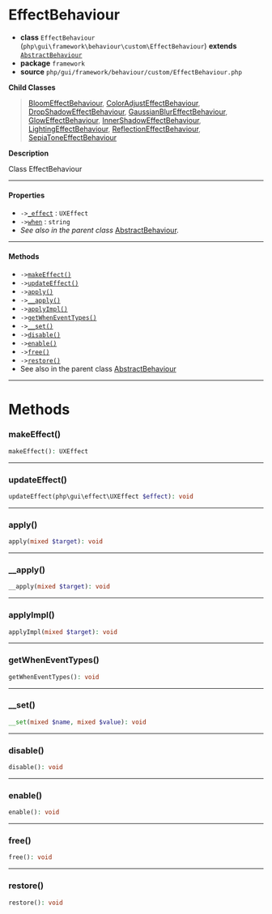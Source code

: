 # EffectBehaviour

- **class** `EffectBehaviour` (`php\gui\framework\behaviour\custom\EffectBehaviour`) **extends** [`AbstractBehaviour`](https://github.com/jphp-compiler/develnext/blob/master/dn-app-framework/api-docs/classes/php/gui/framework/behaviour/custom/AbstractBehaviour.md)
- **package** `framework`
- **source** `php/gui/framework/behaviour/custom/EffectBehaviour.php`

**Child Classes**

> [BloomEffectBehaviour](https://github.com/jphp-compiler/develnext/blob/master/dn-app-framework/api-docs/classes/behaviour/custom/BloomEffectBehaviour.md), [ColorAdjustEffectBehaviour](https://github.com/jphp-compiler/develnext/blob/master/dn-app-framework/api-docs/classes/behaviour/custom/ColorAdjustEffectBehaviour.md), [DropShadowEffectBehaviour](https://github.com/jphp-compiler/develnext/blob/master/dn-app-framework/api-docs/classes/behaviour/custom/DropShadowEffectBehaviour.md), [GaussianBlurEffectBehaviour](https://github.com/jphp-compiler/develnext/blob/master/dn-app-framework/api-docs/classes/behaviour/custom/GaussianBlurEffectBehaviour.md), [GlowEffectBehaviour](https://github.com/jphp-compiler/develnext/blob/master/dn-app-framework/api-docs/classes/behaviour/custom/GlowEffectBehaviour.md), [InnerShadowEffectBehaviour](https://github.com/jphp-compiler/develnext/blob/master/dn-app-framework/api-docs/classes/behaviour/custom/InnerShadowEffectBehaviour.md), [LightingEffectBehaviour](https://github.com/jphp-compiler/develnext/blob/master/dn-app-framework/api-docs/classes/behaviour/custom/LightingEffectBehaviour.md), [ReflectionEffectBehaviour](https://github.com/jphp-compiler/develnext/blob/master/dn-app-framework/api-docs/classes/behaviour/custom/ReflectionEffectBehaviour.md), [SepiaToneEffectBehaviour](https://github.com/jphp-compiler/develnext/blob/master/dn-app-framework/api-docs/classes/behaviour/custom/SepiaToneEffectBehaviour.md)

**Description**

Class EffectBehaviour

---

#### Properties

- `->`[`_effect`](#prop-_effect) : `UXEffect`
- `->`[`when`](#prop-when) : `string`
- *See also in the parent class* [AbstractBehaviour](https://github.com/jphp-compiler/develnext/blob/master/dn-app-framework/api-docs/classes/php/gui/framework/behaviour/custom/AbstractBehaviour.md).

---

#### Methods

- `->`[`makeEffect()`](#method-makeeffect)
- `->`[`updateEffect()`](#method-updateeffect)
- `->`[`apply()`](#method-apply)
- `->`[`__apply()`](#method-__apply)
- `->`[`applyImpl()`](#method-applyimpl)
- `->`[`getWhenEventTypes()`](#method-getwheneventtypes)
- `->`[`__set()`](#method-__set)
- `->`[`disable()`](#method-disable)
- `->`[`enable()`](#method-enable)
- `->`[`free()`](#method-free)
- `->`[`restore()`](#method-restore)
- See also in the parent class [AbstractBehaviour](https://github.com/jphp-compiler/develnext/blob/master/dn-app-framework/api-docs/classes/php/gui/framework/behaviour/custom/AbstractBehaviour.md)

---
# Methods

<a name="method-makeeffect"></a>

### makeEffect()
```php
makeEffect(): UXEffect
```

---

<a name="method-updateeffect"></a>

### updateEffect()
```php
updateEffect(php\gui\effect\UXEffect $effect): void
```

---

<a name="method-apply"></a>

### apply()
```php
apply(mixed $target): void
```

---

<a name="method-__apply"></a>

### __apply()
```php
__apply(mixed $target): void
```

---

<a name="method-applyimpl"></a>

### applyImpl()
```php
applyImpl(mixed $target): void
```

---

<a name="method-getwheneventtypes"></a>

### getWhenEventTypes()
```php
getWhenEventTypes(): void
```

---

<a name="method-__set"></a>

### __set()
```php
__set(mixed $name, mixed $value): void
```

---

<a name="method-disable"></a>

### disable()
```php
disable(): void
```

---

<a name="method-enable"></a>

### enable()
```php
enable(): void
```

---

<a name="method-free"></a>

### free()
```php
free(): void
```

---

<a name="method-restore"></a>

### restore()
```php
restore(): void
```